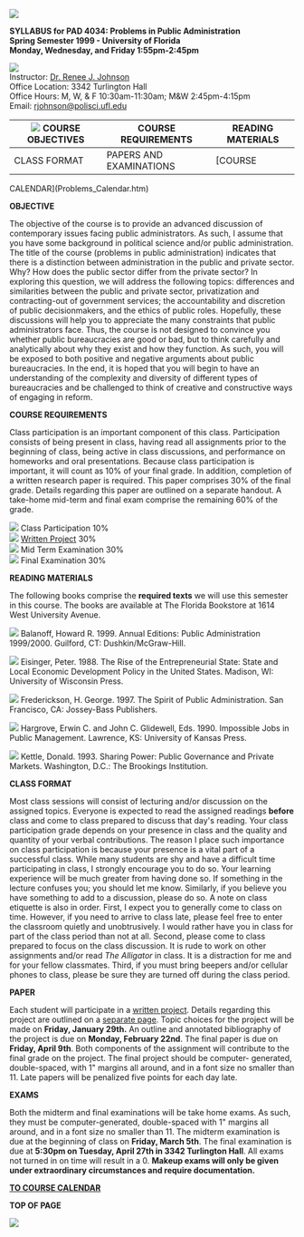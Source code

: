 ![](welcome7.gif)

**SYLLABUS for PAD 4034: Problems in Public Administration**  
**Spring Semester 1999 - University of Florida**  
**Monday, Wednesday, and Friday 1:55pm-2:45pm**

![](line15x.gif)  
Instructor:  [Dr. Renee J. Johnson](index.htm)  
Office Location:  3342 Turlington Hall  
Office Hours:  M, W, & F 10:30am-11:30am; M&W 2:45pm-4:15pm  
Email:  [rjohnson@polisci.ufl.edu](mailto:rjohnson@polisci.ufl.edu)

![](line27.gif) COURSE OBJECTIVES |  COURSE REQUIREMENTS |  READING MATERIALS  
---|---|---  
CLASS FORMAT |  PAPERS AND EXAMINATIONS |  [COURSE
CALENDAR](Problems_Calendar.htm)  
  
    


**__OBJECTIVE__**

The objective of the course is to provide an advanced discussion of
contemporary issues facing public administrators.  As such, I assume that you
have some background in political science and/or public administration.  The
title of the course (problems in public administration) indicates that there
is a distinction between administration in the public and private sector.
Why?  How does the public sector differ from the private sector?  In exploring
this question, we will address the following topics:  differences and
similarities between the public and private sector, privatization and
contracting-out of government services; the accountability and discretion of
public decisionmakers, and the ethics of public roles.  Hopefully, these
discussions will help you to appreciate the many constraints that public
administrators face.  Thus, the course is not designed to convince you whether
public bureaucracies are good or bad, but to think carefully and analytically
about why they exist and how they function.  As such, you will be exposed to
both positive and negative arguments about public bureaucracies.  In the end,
it is hoped that you will begin to have an understanding of the complexity and
diversity of different types of bureaucracies and be challenged to think of
creative and constructive ways of engaging in reform.

**__COURSE REQUIREMENTS__**

Class participation is an important component of this class.  Participation
consists of being present in class, having read all assignments prior to the
beginning of class, being active in class discussions, and performance on
homeworks and oral presentations.  Because class participation is important,
it will count as 10% of your final grade.  In addition, completion of a
written research paper is required.  This paper comprises 30% of the final
grade.  Details regarding this paper are outlined on a separate handout.  A
take-home mid-term and final exam comprise the remaining 60% of the grade.

![](ball20.gif)  Class Participation 10%  
![](ball20.gif)  [Written Project](Paper_Assignment.htm) 30%  
![](ball20.gif)  Mid Term Examination 30%  
![](ball20.gif)  Final Examination 30%

**__READING MATERIALS__**

The following books comprise the **required texts** we will use this semester
in this course. The books are available at The Florida Bookstore at 1614 West
University Avenue.

![](ball20.gif) Balanoff, Howard R. 1999. Annual Editions: Public
Administration 1999/2000. Guilford, CT: Dushkin/McGraw-Hill.

![](ball20.gif) Eisinger, Peter. 1988. The Rise of the Entrepreneurial State:
State and Local Economic Development Policy in the United States. Madison, WI:
University of Wisconsin Press.

![](ball20.gif) Frederickson, H. George. 1997. The Spirit of Public
Administration. San Francisco, CA: Jossey-Bass Publishers.

![](ball20.gif)   Hargrove, Erwin C. and John C. Glidewell, Eds. 1990.
Impossible Jobs in Public Management. Lawrence, KS: University of Kansas
Press.

![](ball20.gif)  Kettle, Donald. 1993. Sharing Power: Public Governance and
Private Markets. Washington, D.C.: The Brookings Institution.  


**__CLASS FORMAT__**

Most class sessions will consist of lecturing and/or discussion on the
assigned topics.  Everyone is expected to read the assigned readings
**before** class and come to class prepared to discuss that day's reading.
Your class participation grade depends on your presence in class and the
quality and quantity of your verbal contributions.  The reason I place such
importance on class participation is because your presence is a vital part of
a successful class.  While many students are shy and have a difficult time
participating in class, I strongly encourage you to do so.  Your learning
experience will be much greater from having done so.  If something in the
lecture confuses you; you should let me know.  Similarly, if you believe you
have something to add to a discussion, please do so. A note on class etiquette
is also in order.  First, I expect you to generally come to class on time.
However, if you need to arrive to class late, please feel free to enter the
classroom quietly and unobtrusively.  I would rather have you in class for
part of the class period than not at all.   Second, please come to class
prepared to focus on the class discussion.  It is rude to work on other
assignments and/or read _The Alligator_ in class.   It is a distraction for me
and for your fellow classmates.  Third, if you must bring beepers and/or
cellular phones to class, please be sure they are turned off during the class
period.  


**__PAPER__**

Each student will participate in a [written project](Paper_Assignment.htm).
Details regarding this project are outlined on a [separate
page](Paper_Assignment.htm). Topic choices for the project will be made on
**Friday, January 29th.**   An outline and annotated bibliography of the
project is due on **Monday, February 22nd**. The final paper is due on
**Friday, April 9th**. Both components of the assignment will contribute to
the final grade on the project. The final project should be computer-
generated, double-spaced, with 1" margins all around, and in a font size no
smaller than 11. Late papers will be penalized five points for each day late.  


**__EXAMS__**

Both the midterm and final examinations will be take home exams.  As such,
they must be computer-generated, double-spaced with 1" margins all around, and
in a font size no smaller than 11.  The midterm examination is due at the
beginning of class on **Friday, March 5th**.   The final examination is due at
**5:30pm on Tuesday, April 27th in 3342 Turlington Hall**.   All exams not
turned in on time will result in a 0. **Makeup exams will only be given under
extraordinary circumstances and require documentation.**  


**[TO COURSE CALENDAR](Problems_Calendar.htm)** **[](Problems_Calendar.htm)**

**TOP OF PAGE**  
**[](Problems_Calendar.htm)**  


[![](button03.gif)](http://www.thedesignshoppe.com/)

